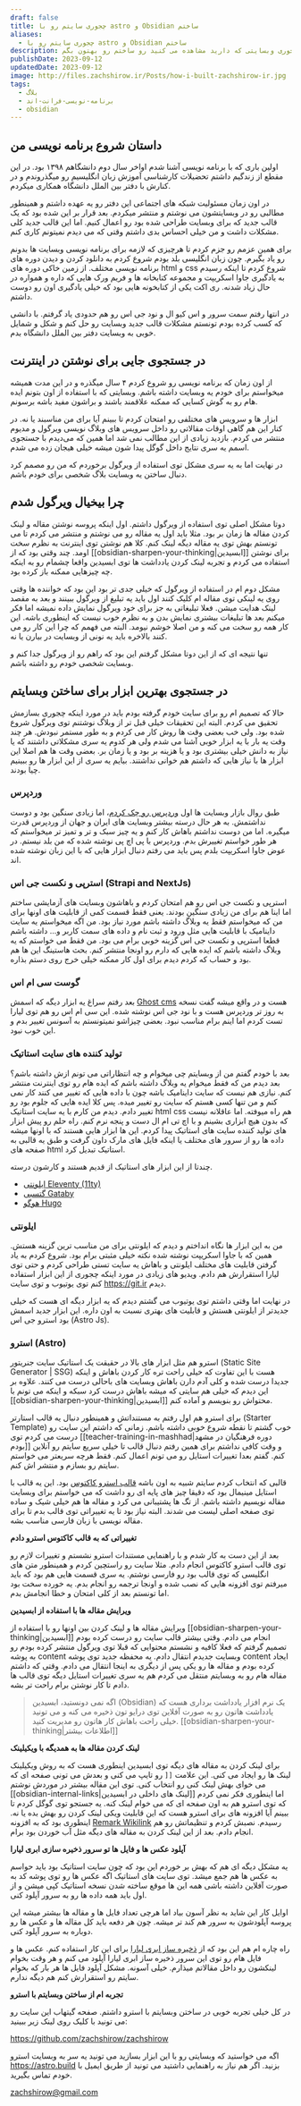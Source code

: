 ```yaml
---
draft: false
title: چجوری سایتم رو با astro و Obsidian ساختم
aliases:
  - چجوری سایتم رو با astro و Obsidian ساختم
description: توی این پست می خوام داستان اینکه چجوری وبسایتی که دارید مشاهده می کنید رو ساختم رو بهتون بگم.
publishDate: 2023-09-12
updatedDate: 2023-09-12
image: http://files.zachshirow.ir/Posts/how-i-built-zachshirow-ir.jpg
tags:
  - بلاگ
  - برنامه-نویسی-فرانت-اند
  - obsidian
---
```



## داستان شروع برنامه نویسی من

اولین باری که با برنامه نویسی آشنا شدم اواخر سال دوم دانشگاهم ۱۳۹۸ بود. در این مقطع از زندگیم داشتم تحضیلات کارشناسی آموزش زبان انگلیسیم رو میگذروندم و در کنارش با دفتر بین الملل دانشگاه همکاری میکردم. 

در اون زمان مسئولیت شبکه های اجتماعی این دفتر رو یه عهده داشتم و همینطور مطالبی رو در وبسایتشون می نوشتم و منتشر میکردم. بعد قرار بر این شده بود که یک قالب جدید که برای وبسایت طراحی شده بود رو اعمال کنیم. اما این قالب جدید کلی مشکلات داشت و من خیلی احساس بدی داشتم وقتی که می دیدم نمیتونم کاری کنم. 

برای همین عزمم رو جزم کردم تا هرچیزی که لازمه برای برنامه نویسی وبسایت ها بدونم رو یاد بگیرم. چون زبان انگلیسی بلد بودم شروع کردم به دانلود کردن و دیدن دوره های برنامه نویسی مختلف. از زمین خاکی دوره های html و css شروع کردم تا اینکه رسیدم به یادگیری جاوا اسکریپت و مجموعه کتابخانه ها و فریم ورک هایی که داره و همواره در حال زیاد شدنه. ری اکت یکی از کتابخونه هایی بود که خیلی یادگیری اون رو دوست داشتم. 

در انتها رفتم سمت سرور و اس کیو ال و نود جی اس رو هم حدودی یاد گرفتم. با دانشی که کسب کرده بودم تونستم مشکلات قالب جدید وبسایت رو حل کنم و شکل و شمایل خوبی به وبسایت دفتر بین الملل دانشگاه بدم. 

## در جستجوی جایی برای نوشتن در اینترنت

از اون زمان که برنامه نویسی رو شروع کردم ۴ سال میگذره و در این مدت همیشه میخواستم برای خودم یه وبسایت داشته باشم. وبسایتی که با استفاده از اون بتونم ایده هام رو به گوش کسایی که ممکنه علاقمند باشند و براشون مفید باشه برسونم. 

ابزار ها و سرویس های مختلفی رو امتحان کردم تا ببینم آیا برای من مناسبند یا نه. در کنار این هم گاهی اوقات مقالاتی رو داخل سرویس های وبلاگ نویسی ویرگول و مدیوم منتشر می کردم. بازدید زیادی از این مطالب نمی شد اما همین که می‌دیدم با جستجوی اسمم یه سری نتایج داخل گوگل پیدا شون میشه خیلی هیجان زده می شدم. 

در نهایت اما به یه سری مشکل توی استفاده از ویرگول برخوردم که من رو مصمم کرد دنبال ساختن یه وبسایت بلاگ شخصی برای خودم باشم. 

## چرا بیخیال ویرگول شدم

دوتا مشکل اصلی توی استفاده از ویرگول داشتم. اول اینکه پروسه نوشتن مقاله و لینک کردن مقاله ها زمان بر بود. مثلا باید اول یه مقاله رو می نوشتم و منتشر می کردم تا می تونستم بهش توی یه مقاله دیگه لینک کنم. کلا هم نوشتن توی اینترنت به نظرم سخت اومد. چند وقتی بود که از [[obsidian-sharpen-your-thinking|ابسیدین]] برای نوشتن استفاده می کردم و تجربه لینک کردن یادداشت ها توی ابسیدین واقعا چشمام رو به اینکه چه چیزهایی ممکنه باز کرده بود. 

مشکل دوم ام در استفاده از ویرگول که خیلی جدی تر بود این بود که خواننده ها وقتی روی یه لینکی توی مقاله ام کلیک کنند اول باید یه تبلیغ از ویرگول ببینند و بعد به مقصد لینک هدایت میشن. فعلا تبلیغاتی به جز برای خود ویرگول نمایش داده نمیشه اما فکر میکنم بعد ها تبلیغات بیشتری نمایش بدن و به نظرم خوب نیست که اینطوری باشه. این کار همه رو سخت می کنه و من اصلا خوشم نیومد. البته می فهمم که چرا این کار رو می کنند بالاخره باید یه نونی از وبسایت در بیارن یا نه. 

تنها نتیجه ای که از این دوتا مشکل گرفتم این بود که راهم رو از ویرگول جدا کنم و وبسایت شخصی خودم رو داشته باشم. 

## در جستجوی بهترین ابزار برای ساختن وبسایتم

حالا که تصمیم ام رو برای سایت خودم گرفته بودم باید در مورد اینکه چجوری بسازمش تحقیق می کردم. البته این تحقیقات خیلی قبل تر از وبلاگ نوشتنم توی ویرگول شروع شده بود. ولی خب بعضی وقت ها روش کار می کردم و به طور مستمر نبودش. هر چند وقت یه بار با یه ابزار خوبی آشنا می شدم ولی هر کدوم یه سری مشکلاتی داشتند که یا نیاز به دانش خیلی بیشتری بود و یا هزینه بر بود و یا زمان بر. بعضی وقت ها هم اصلا این ابزار ها با نیاز هایی که داشتم هم خوانی نداشتند. بیایم یه سری از این ابزار ها رو ببینیم چیا بودند.

### وردپرس

طبق روال بازار وبسایت ها اول [وردپرس رو چک کردم](https://docs.liara.ir/wp-plus/install/)، اما زیادی سنگین بود و دوست نداشتمش. به هر حال درسته بیشتر وبسایت های ایران و جهان از وردپرس قدرت میگیره. اما من دوست نداشتم باهاش کار کنم و یه چیز سبک و تر و تمیز تر میخواستم که هر طور خواستم تغییرش بدم. وردپرس با پی اچ پی نوشته شده که من بلد نیستم. در عوض جاوا اسکریپت بلدم پس باید می رفتم دنبال ابزار هایی که با این زبان نوشته شده اند. 

### استرپی و نکست جی اس (Strapi and NextJs)

استرپی و نکست جی اس رو هم امتحان کردم و باهاشون وبسایت های آزمایشی ساختم اما اینا هم برای من زیادی سنگین بودند. یعنی فقط قسمت کمی از قابلیت های اونها برای من که میخواستم فقط یه وبلاگ داشته باشم مورد نیاز بود. من اگه میخواستم یه سایت داینامیک با قابلیت هایی مثل ورود و ثبت نام و داده های سمت کاربر و... داشته باشم قطعا استرپی و نکست جی اس گزینه خوبی برام می بود. من فقط می خواستم که یه وبلاگ داشته باشم که ایده هایی که دارم رو اونجا منتشر کنم. بحث هاستینگ این ها هم بود و حساب که کردم دیدم برای اول کار ممکنه خیلی خرج روی دستم بذاره. 

### گوست سی ام اس

بعد رفتم سراغ یه ابزار دیگه که اسمش [Ghost cms](https://docs.liara.ir/one-click-apps/about/) هست و در واقع میشه گفت نسخه به روز تر وردپرس هست و با نود جی اس نوشته شده. این سی ام اس رو هم توی لیارا تست کردم اما اینم برام مناسب نبود. بعضی چیزاشو نمیتونستم به آسونس تغییر بدم و این خوب نبود. 

### تولید کننده های سایت استاتیک

بعد با خودم گفتم من از وبسایتم چی میخوام و چه انتظاراتی می تونم ازش داشته باشم؟ بعد دیدم من که فقط میخوام یه وبلاگ داشته باشم که ایده هام رو توی اینترنت منتشر کنم. نیازی هم نیست که سایت داینامیک باشه چون با داده هایی که تغییر می کنند کار نمی کنم و من تنها کسی هستم که سایت رو تغییر میده. پس کلا ایده هایی که جلوم بود رو تغییر دادم. دیدم من کارم با یه سایت استاتیک html css هم راه میوفته. اما عاقلانه نیست که بدون هیچ ابزاری بشینم و با اچ تی ام ال دست و پنجه نرم کنم. راه حلم رو پیش ابزار های تولید کننده سایت های استاتیک پیدا کردم. این ها ابزار هایی هستند که با اونها میشه داده ها رو از سرور های مختلف یا اینکه فایل های مارک داون گرفت و طبق یه قالبی به صفحه های html استاتیک تبدیل کرد. 

چندتا از این ابزار های استاتیک از قدیم هستند و کارشون درسته. 

- [ایلونتی Eleventy (11ty)](https://docs.liara.ir/instructions/eleventy/)
- [گتسبی Gataby](https://docs.liara.ir/instructions/gatsbyjs/)
- [هوگو Hugo](https://docs.liara.ir/instructions/hugo/)

### ایلونتی

من به این ابزار ها نگاه انداختم و دیدم که ایلونتی برای من مناسب ترین گزینه هستش. همین که با جاوا اسکریپت نوشته شده نکته خیلی مثبتی برام بود. شروع کردم به یاد گرفتن قابلیت های مختلف ایلونتی و باهاش یه سایت تستی طراحی کردم و حتی توی لیارا استقرارش هم دادم. ویدیو های زیادی در مورد اینکه چجوری از این ابزار استفاده کنم توی یوتیوب و توی سایت https://git.ir دیدم. 

در نهایت اما وقتی داشتم توی یوتیوب می گشتم دیدم که یه ابزار دیگه ای هست که خیلی جدیدتر از ایلونتی هستش و قابلیت های بهتری نسبت به اون داره. این ابزار جدید اسمش بود استرو جی اس (Astro Js). 

### استرو (Astro)

استرو هم مثل ابزار های بالا در حقیقت یک استاتیک سایت جنریتور (Static Site Generator | SSG) هست با این تفاوت که خیلی راحت تره کار کردن باهاش و اینکه جدیدا درست شده و کلی آدم دارن باهاش وبسایت های باحالی درست می کنند. علاوه بر این دیدم که خیلی هم سایتی که میشه باهاش درست کرد سبکه و اینکه می تونم با [[obsidian-sharpen-your-thinking|ابسیدین]] محتواش رو بنویسم و آماده کنم. 

برای استرو هم اول رفتم به مستنداتش و همینطور دنبال یه قالب استارتر (Starter Template) خوب گشتم تا نقطه شروع خوبی داشته باشم. زمانی که داشتم این سایت رو درست می کردم توی [[teacher-training-in-mashhad|دوره فرهنگیان در مشهد بودم]] و وقت کافی نداشتم برای همین رفتم دنبال قالب تا خیلی سریع سایتم رو آنلاین کنم. گفتم بعدا تغییرات استایل رو می تونم اعمال کنم. فقط هرچه سریعتر می خواستم سایتم رو بسازم و منتشر اش کنم. 

قالبی که انتخاب کردم سایتم شبیه به اون باشه [قالب استرو کاکتوس](https://astro-theme-cactus.netlify.app/) بود. این یه قالب با استایل مینیمال بود که دقیقا چیز های پایه ای رو داشت که می خواستم برای وبسایت مقاله نویسیم داشته باشم. از تگ ها پشتیبانی می کرد و مقاله ها هم خیلی شیک و ساده توی صفحه اصلی لیست می شدند. البته نیاز بود تا یه تغییراتی توی قالب بدم تا برای مقاله نویسی با زبان فارسی مناسب بشه. 

**تغییراتی که به قالب کاکتوس استرو دادم**

بعد از این دست به کار شدم و با راهنمایی مستندات استرو نشستم و تغییرات لازم رو توی قالب استرو کاکتوس انجام دادم. مثلا سایت رو راستچین کردم و همینطور متن های انگلیسی که توی قالب بود رو فارسی نوشتم. یه سری قسمت هایی هم بود که باید میرفتم توی افزونه هایی که نصب شده و اونجا ترجمه رو انجام بدم. یه خورده سخت بود اما تونستم بعد از کلی امتحان و خطا انجامش بدم. 

**ویرایش مقاله ها با استفاده از ابسیدین**

ویرایش مقاله ها و لینک کردن بین اونها رو با استفاده از [[obsidian-sharpen-your-thinking|ابسیدین]] انجام می دادم. وقتی بیشتر قالب سایت رو درست کرده بودم تصمیم گرفتم که فعلا کافیه و نشستم محتوایی که قبلا توی ویرگول منتشر کرده بودم رو به پوشه content وبسایت جدیدم انتقال دادم. یه محفظه جدید توی پوشه content ایجاد کرده بودم و مقاله ها رو یکی پس از دیگری به اینجا انتقال می دادم. وقتی که داشتم مقاله هام رو به وبسایتم منتقل می کردم هم یه سری تغییرات استایل دیگه توی قالب ها دادم تا کار نوشتن برام راحت تر بشه.  

> اگه نمی دونستید، ابسیدین (Obsidian) یک نرم افزار یادداشت برداری هست که یادداشت هاتون رو به صورت آفلاین توی درایو تون ذخیره می کنه و می تونید خیلی راحت باهاش کار هاتون رو مدیریت کنید. 
> [[obsidian-sharpen-your-thinking|اطلاعات بیشتر]]

**لینک کردن مقاله ها به همدیگه با ویکیلینک**

برای لینک کردن به مقاله های دیگه توی ابسیدین اینطوری هست که به روش ویکیلینک لینک ها رو ایجاد می کنی. این علامت `[[` رو تایپ می کنی و بعدش می تونی صفحه ای که می خوای بهش لینک کنی رو انتخاب کنی. توی این مقاله بیشتر در موردش نوشتم [[obsidian-internal-links|لینک های داخلی در ابسیدین]] اما اینطوری فکر نمی کردم که توی استرو هم به اون صفحه ای که می خوام لینک کنه. یه جستجو توی گوگل کردم تا ببینم آیا افزونه های برای استرو هست که این قابلیت ویکی لینک کردن رو بهش بده یا نه. اینطوری بود که به افزونه [Remark Wikilink](https://github.com/datopian/portaljs/tree/main/packages/remark-wiki-link) رسیدم. نصبش کردم و تنظیماتش رو هم انجام دادم. بعد از این لینک کردن به مقاله های دیگه مثل آب خوردن بود برام. 

**آپلود عکس ها و فایل ها تو سرور ذخیره سازی ابری لیارا**

یه مشکل دیگه ای هم که بهش بر خوردم این بود که چون سایت استاتیک بود باید حواسم به عکس ها هم جمع میشد. توی سایت های استاتیک اگه عکس ها رو توی پوشه کد به صورت آفلاین داشته باشی همه این ها موقع ساخته شدن نسخه استاتیک کپی میشن و از اول باید همه داده ها رو به سرور آپلود کنی. 

اوایل کار این شاید به نظر آسون بیاد اما هرچی تعداد فایل ها و مقاله ها بیشتر میشه این پروسه آپلودشون به سرور هم کند تر میشه. چون هر دفعه باید کل مقاله ها و عکس ها رو دوباره به سرور آپلود کنی. 

راه چاره ام هم این بود که از [ذخیره ساز ابری لیارا](https://liara.ir/products/object-storage/) برای این کار استفاده کنم. عکس ها و فایل هام رو توی این سرور ذخیره ساز ابری لیارا آپلود می کنم و هر وقت بخوام لینکشون رو داخل مقالاتم میذارم. خیلی آسونه. مشکل آپلود فایل ها هر بار که بخوام سایتم رو استقرارش کنم هم دیگه ندارم. 

**تجربه ام از ساختن وبسایتم با استرو**

در کل خیلی تجربه خوبی در ساختن وبسایتم با استرو داشتم. صفحه گیتهاب این سایت رو می تونید با کلیک روی لینک زیر ببینید: 

https://github.com/zachshirow/zachshirow
 
اگه می خواستید که وبسایتی رو با این ابزار بسازید می تونید یه سر به وبسایت استرو https://astro.build بزنید. اگر هم نیاز به راهنمایی داشتید می تونید از طریق ایمیل با خودم تماس بگیرید. 

zachshirow@gmail.com
